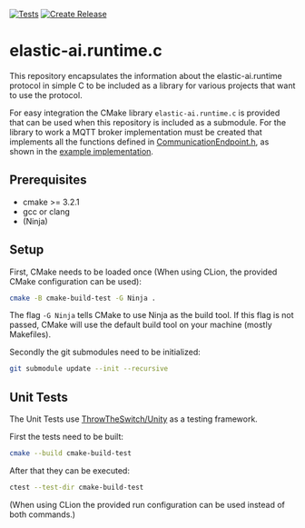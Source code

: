 [![Tests](https://github.com/es-ude/elastic-ai.runtime.c/actions/workflows/run_checks.yml/badge.svg)](https://github.com/es-ude/elastic-ai.runtime.c/actions/workflows/run_checks.yml)
[![Create Release](https://github.com/es-ude/elastic-ai.runtime.c/actions/workflows/push_to_main.yml/badge.svg)](https://github.com/es-ude/elastic-ai.runtime.c/actions/workflows/push_to_main.yml)

# elastic-ai.runtime.c

This repository encapsulates the information about the elastic-ai.runtime protocol in simple C 
to be included as a library for various projects that want to use the protocol.

For easy integration the CMake library ```elastic-ai.runtime.c``` is provided that can be used when this repository is included as a submodule.
For the library to work a MQTT broker implementation must be created that implements all the functions defined in [CommunicationEndpoint.h](src/protocol/CommunicationEndpoint.h), as shown in the [example implementation](src/exampleLocalBroker/ExampleLocalBroker.c).

## Prerequisites

* cmake >= 3.2.1
* gcc or clang
* (Ninja)

## Setup

First, CMake needs to be loaded once (When using CLion, the provided CMake configuration can be used):
```bash
cmake -B cmake-build-test -G Ninja .
```

The flag `-G Ninja` tells CMake to use Ninja as the build tool.
If this flag is not passed, CMake will use the default build tool on your machine (mostly Makefiles).

Secondly the git submodules need to be initialized:
```bash
git submodule update --init --recursive
```

## Unit Tests

The Unit Tests use [ThrowTheSwitch/Unity](https://github.com/ThrowTheSwitch/Unity) as a testing framework.

First the tests need to be built:
```bash
cmake --build cmake-build-test 
```

After that they can be executed:
```bash
ctest --test-dir cmake-build-test 
```

(When using CLion the provided run configuration can be used instead of both commands.)
